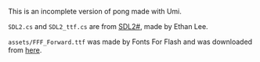 This is an incomplete version of pong made with Umi.

`SDL2.cs` and `SDL2_ttf.cs` are from [SDL2#](https://github.com/flibitijibibo/SDL2-CS), made by Ethan Lee.

`assets/FFF_Forward.ttf` was made by Fonts For Flash and was downloaded from [here](https://www.1001fonts.com/fff-forward-font.html).
